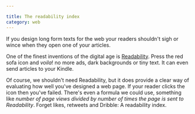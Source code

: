 ```yaml
---

title: The readability index
category: web
---
```


If you design long form texts for the web your readers shouldn't sigh or wince when they open one of your articles.

One of the finest inventions of the digital age is [Readability](https://www.readability.com/). Press the red sofa icon and _voila_! no more ads, dark backgrounds or tiny text. It can even send articles to your Kindle.

Of course, we shouldn't need Readability, but it does provide a clear way of evaluating how well you've designed a web page. If your reader clicks the icon then you've failed. There's even a formula we could use, something like _number of page views divided by number of times the page is sent to Readability_. Forget likes, retweets and Dribble: A readability index.
